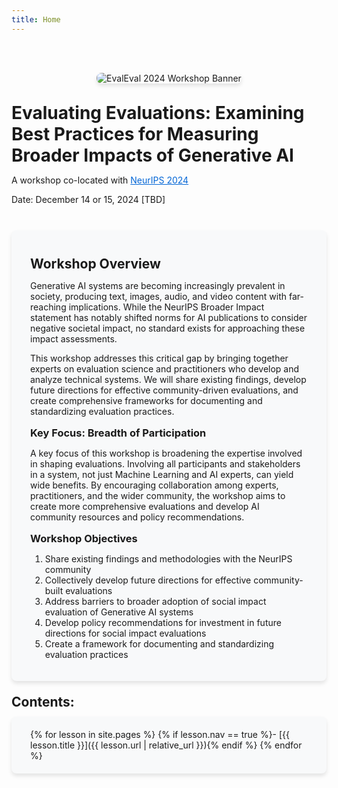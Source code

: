 ```yaml
---
title: Home
---
```


<style>
.content-card {
  background-color: #f8f9fa;
  border-radius: 8px;
  padding: 20px 30px;
  margin-top: 10px;
  box-shadow: 0 4px 6px rgba(0, 0, 0, 0.1);

}
.site-banner {
  margin-bottom: 30px;
  text-align: center;
}
.banner-image {
  max-width: 100%;
  height: auto;
  box-shadow: 0 4px 6px rgba(0, 0, 0, 0.1);
  border-radius: 8px;
}

h1, h2, h3 {
  margin-top: 1em;
  margin-bottom: 0.5em;
}
a {
  color: #0366d6;
}
.content-card ul {
  padding-left: 20px;
}
/* Custom TOC styling */
.toc {
  background: none;
  border: none;
  box-shadow: none;
  padding: 0;
}
.toc ul {
  list-style-type: none;
  padding-left: 0;
}
.toc ul li {
  margin-bottom: 10px;
  position: relative;
  padding-left: 5px;
}
.toc ul li::before {
  content: "→";
  position: absolute;
  left: 0;
  color: #0366d6;
}
.toc ul li a {
  text-decoration: none;
  color: #0366d6;
}
.toc ul li a:hover {
  text-decoration: underline;
}
</style>

<br><br>

<div class="site-banner">
  <img src="{{ '/images/site-banner.png' | relative_url }}" alt="EvalEval 2024 Workshop Banner" class="banner-image">
</div>

# Evaluating Evaluations: Examining Best Practices for Measuring Broader Impacts of Generative AI

A workshop co-located with [NeurIPS 2024](https://neurips.cc/)

Date: December 14 or 15, 2024 [TBD]


<br>

<div class="content-card" markdown="1">

## Workshop Overview

Generative AI systems are becoming increasingly prevalent in society, producing text, images, audio, and video content with far-reaching implications. While the NeurIPS Broader Impact statement has notably shifted norms for AI publications to consider negative societal impact, no standard exists for approaching these impact assessments.

This workshop addresses this critical gap by bringing together experts on evaluation science and practitioners who develop and analyze technical systems. We will share existing findings, develop future directions for effective community-driven evaluations, and create comprehensive frameworks for documenting and standardizing evaluation practices.

### Key Focus: Breadth of Participation

A key focus of this workshop is broadening the expertise involved in shaping evaluations. Involving all participants and stakeholders in a system, not just Machine Learning and AI experts, can yield wide benefits. By encouraging collaboration among experts, practitioners, and the wider community, the workshop aims to create more comprehensive evaluations and develop AI community resources and policy recommendations.

### Workshop Objectives

1. Share existing findings and methodologies with the NeurIPS community
2. Collectively develop future directions for effective community-built evaluations
3. Address barriers to broader adoption of social impact evaluation of Generative AI systems
4. Develop policy recommendations for investment in future directions for social impact evaluations
5. Create a framework for documenting and standardizing evaluation practices

</div>

## Contents:
<div class="content-card" markdown="1">

<div class="toc" markdown="1">
{% for lesson in site.pages %}
{% if lesson.nav == true %}- [{{ lesson.title }}]({{ lesson.url | relative_url }}){% endif %}
{% endfor %}
</div>
</div>

